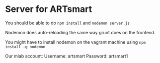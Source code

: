 # Server for ARTsmart
You should be able to do
`npm install` and `nodemon server.js`

Nodemon does auto-reloading the same way grunt does on the frontend.

You might have to install nodemon on the vagrant machine using
`npm install -g nodemon`

Our mlab account:
	Username: artsmart
	Password: artsmart1
